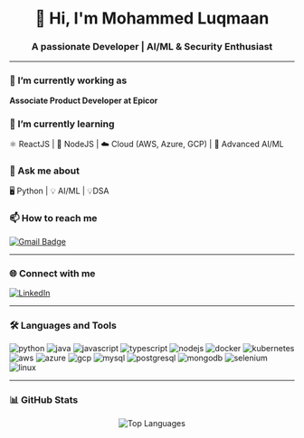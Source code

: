 
<h1 align="center">👋 Hi, I'm Mohammed Luqmaan</h1>
<h3 align="center">A passionate Developer | AI/ML & Security Enthusiast</h3>

---

### 🔭 I’m currently working as  
**Associate Product Developer at Epicor**  

### 🌱 I’m currently learning  
⚛️ ReactJS | 🚀 NodeJS | ☁️ Cloud (AWS, Azure, GCP) | 🤖 Advanced AI/ML  

### 💬 Ask me about  
🖥️ Python | 💡 AI/ML | 💡DSA

### 📫 How to reach me  
[![Gmail Badge](https://img.shields.io/badge/-mohammed.luqmaan2001@gmail.com-c14438?style=flat&logo=Gmail&logoColor=white)](mailto:mohammed.luqmaan2001@gmail.com)  

---

### 🌐 Connect with me  
[![LinkedIn](https://img.shields.io/badge/-LinkedIn-blue?style=flat&logo=Linkedin&logoColor=white)](https://www.linkedin.com/in/mohammed-luqmaan/)  

---

### 🛠️ Languages and Tools  
<p align="left">
<img src="https://img.icons8.com/color/48/python.png" alt="python"/>
<img src="https://img.icons8.com/color/48/java-coffee-cup-logo.png" alt="java"/>
<img src="https://img.icons8.com/color/48/javascript.png" alt="javascript"/>
<img src="https://img.icons8.com/color/48/typescript.png" alt="typescript"/>
<img src="https://img.icons8.com/color/48/nodejs.png" alt="nodejs"/>
<img src="https://img.icons8.com/color/48/docker.png" alt="docker"/>
<img src="https://img.icons8.com/color/48/kubernetes.png" alt="kubernetes"/>
<img src="https://img.icons8.com/color/48/amazon-web-services.png" alt="aws"/>
<img src="https://img.icons8.com/color/48/azure-1.png" alt="azure"/>
<img src="https://img.icons8.com/color/48/google-cloud.png" alt="gcp"/>
<img src="https://img.icons8.com/color/48/mysql-logo.png" alt="mysql"/>
<img src="https://img.icons8.com/color/48/postgreesql.png" alt="postgresql"/>
<img src="https://img.icons8.com/color/48/mongodb.png" alt="mongodb"/>
<img src="https://img.icons8.com/color/48/selenium-test-automation.png" alt="selenium"/>
<img src="https://img.icons8.com/color/48/linux.png" alt="linux"/>
</p>  

---

### 📊 GitHub Stats  
<p align="center">
<img src="https://github-readme-stats.vercel.app/api/top-langs/?username=luqmaan11&layout=compact&theme=radical" alt="Top Languages" />
</p>
